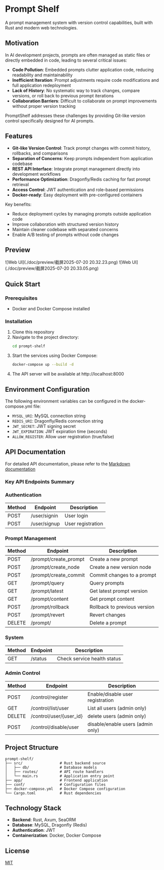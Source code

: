 # Prompt Shelf

A prompt management system with version control capabilities, built with Rust and modern web technologies.

## Motivation

In AI development projects, prompts are often managed as static files or directly embedded in code, leading to several critical issues:
- **Code Pollution**: Embedded prompts clutter application code, reducing readability and maintainability
- **Inefficient Iteration**: Prompt adjustments require code modifications and full application redeployment
- **Lack of History**: No systematic way to track changes, compare versions, or roll back to previous prompt iterations
- **Collaboration Barriers**: Difficult to collaborate on prompt improvements without proper version tracking

PromptShelf addresses these challenges by providing Git-like version control specifically designed for AI prompts.

## Features

- **Git-like Version Control**: Track prompt changes with commit history, rollbacks, and comparisons
- **Separation of Concerns**: Keep prompts independent from application codebase
- **REST API Interface**: Integrate prompt management directly into development workflows
- **Performance Optimization**: Dragonfly/Redis caching for fast prompt retrieval
- **Access Control**: JWT authentication and role-based permissions
- **Docker-ready**: Easy deployment with pre-configured containers

Key benefits:
- Reduce deployment cycles by managing prompts outside application code
- Improve collaboration with structured version history
- Maintain cleaner codebase with separated concerns
- Enable A/B testing of prompts without code changes

## Preview
![Web UI](./doc/preview/截屏2025-07-20 20.32.23.png)
![Web UI](./doc/preview/截屏2025-07-20 20.33.05.png)
## Quick Start

### Prerequisites
- Docker and Docker Compose installed

### Installation

1. Clone this repository
2. Navigate to the project directory:
   ```bash
   cd prompt-shelf
   ```
3. Start the services using Docker Compose:
   ```bash
   docker-compose up --build -d
   ```
4. The API server will be available at http://localhost:8000

## Environment Configuration

The following environment variables can be configured in the docker-compose.yml file:

- `MYSQL_URI`: MySQL connection string
- `REDIS_URI`: Dragonfly/Redis connection string
- `JWT_SECRET`: JWT signing secret
- `JWT_EXPIRATION`: JWT expiration time (seconds)
- `ALLOW_REGISTER`: Allow user registration (true/false)

## API Documentation

For detailed API documentation, please refer to the [Markdown documentation](./doc/PromptShelf.md)

### Key API Endpoints Summary

### Authentication

| Method | Endpoint           | Description                  |
|--------|--------------------|------------------------------|
| POST   | /user/signin       | User login                   |
| POST   | /user/signup       | User registration            |

### Prompt Management

| Method | Endpoint                 | Description                  |
|--------|--------------------------|------------------------------|
| POST   | /prompt/create_prompt    | Create a new prompt          |
| POST   | /prompt/create_node      | Create a new version node    |
| POST   | /prompt/create_commit    | Commit changes to a prompt   |
| GET    | /prompt/query            | Query prompts                |
| GET    | /prompt/latest           | Get latest prompt version    |
| GET    | /prompt/content          | Get prompt content           |
| POST   | /prompt/rollback         | Rollback to previous version |
| POST   | /prompt/revert           | Revert changes               |
| DELETE | /prompt/                 | Delete a prompt              |

### System

| Method | Endpoint           | Description                  |
|--------|--------------------|------------------------------|
| GET    | /status            | Check service health status  |

### Admin Control

| Method | Endpoint                | Description                          |
|--------|-------------------------|--------------------------------------|
| POST   | /control/register       | Enable/disable user registration     |
| GET    | /control/list/user      | List all users (admin only)          |
| DELETE    | /control/user/{user_id}      | delete users (admin only)          |
| POST  | /control/disable/user      | disable/enable users (admin only)          |


## Project Structure

```
prompt-shelf/
├── src/                 # Rust backend source
│   ├── db/              # Database models
│   ├── routes/          # API route handlers
│   └── main.rs          # Application entry point
├── app/                 # Frontend application
├── conf/                # Configuration files
├── docker-compose.yml   # Docker Compose configuration
└── Cargo.toml           # Rust dependencies
```

## Technology Stack

- **Backend**: Rust, Axum, SeaORM
- **Database**: MySQL, Dragonfly (Redis)
- **Authentication**: JWT
- **Containerization**: Docker, Docker Compose

## License

[MIT](LICENSE)
